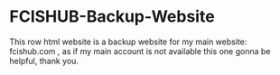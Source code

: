 # FCISHUB-Backup-Website
This row html website is a backup website for my main website: fcishub.com , as if my main account is not available this one gonna be helpful, thank you.
